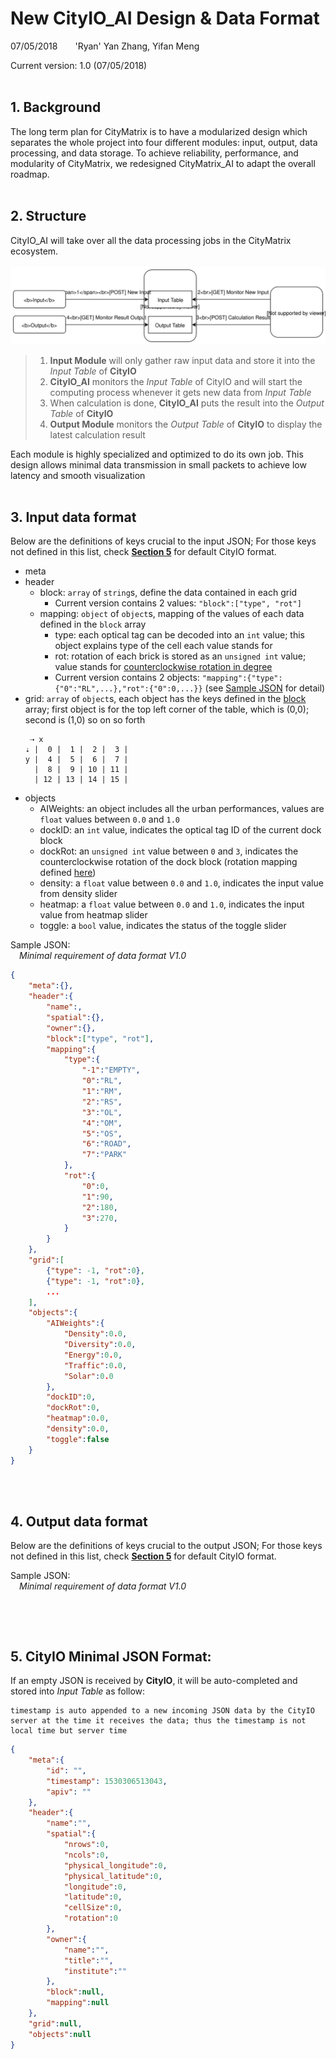 # New CityIO_AI Design & Data Format
07/05/2018&emsp;&emsp;'Ryan' Yan Zhang, Yifan Meng

Current version: 1.0 (07/05/2018)
<br><br>
## 1. Background
 The long term plan for CityMatrix is to have a modularized design which separates the whole project into four different modules: input, output, data processing, and data storage. To achieve reliability, performance, and modularity of CityMatrix, we redesigned CityMatrix_AI to adapt the overall roadmap. 
<br><br>
## 2. Structure
CityIO_AI will take over all the data processing jobs in the CityMatrix ecosystem. <br><br>
![CityMatrix Flowchart](flowchart.svg "CityMatrix Flowchart")
>1. **Input Module** will only gather raw input data and store it into the *Input Table* of **CityIO**<br>
>2. **CityIO_AI** monitors the *Input Table* of CityIO and will start the computing process whenever it gets new data from *Input Table*<br>
>3. When calculation is done, **CityIO_AI** puts the result into the *Output Table* of **CityIO**
>4. **Output Module** monitors the *Output Table* of **CityIO** to display the latest calculation result

Each module is highly specialized and optimized to do its own job. This design allows minimal data transmission in small packets to achieve low latency and smooth visualization
<br><br>
## 3. Input data format
Below are the definitions of keys crucial to the input JSON; For those keys not defined in this list, check [**Section 5**](#5.-CityIO-Minimal-JSON-Format) for default CityIO format. 

+ meta
+ header
    <a id="header_block"></a>
    + block: `array` of `string`s, define the data contained in each grid
        + Current version contains 2 values: `"block":["type", "rot"]`
    + mapping: `object` of `object`s, mapping of the values of each data defined in the `block` array
        + type: each optical tag can be decoded into an `int` value; this object explains type of the cell each value stands for
        <a id="rot_mapping"></a>
        + rot: rotation of each brick is stored as an `unsigned int` value; value stands for <u>counterclockwise rotation in degree</u>
        + Current version contains 2 objects: `"mapping":{"type":{"0":"RL",...},"rot":{"0":0,...}}` (see [Sample JSON](#sample_json_input) for detail)
+ grid: `array` of `object`s, each object has the keys defined in the [block](#header_block) array; first object is for the top left corner of the table, which is (0,0); second is (1,0) so on so forth
    ```
     ⇢ x
    ⇣ |  0 |  1 |  2 |  3 |
    y |  4 |  5 |  6 |  7 |
      |  8 |  9 | 10 | 11 |
      | 12 | 13 | 14 | 15 |
    ```
+ objects
    + AIWeights: an object includes all the urban performances, values are `float` values between `0.0` and `1.0`
    + dockID: an `int` value, indicates the optical tag ID of the current dock block
    + dockRot: an `unsigned int` value between `0` and `3`, indicates the counterclockwise rotation of the dock block (rotation mapping defined [here](#rot_mapping))
    + density: a `float` value between `0.0` and `1.0`, indicates the input value from density slider
    + heatmap: a `float` value between `0.0` and `1.0`, indicates the input value from heatmap slider
    + toggle: a `bool` value, indicates the status of the toggle slider

<a id="sample_json_input"></a>
Sample JSON:
<br>
&emsp;*Minimal requirement of data format V1.0*
```json
{
    "meta":{},
    "header":{
        "name":,
        "spatial":{},
        "owner":{},
        "block":["type", "rot"],
        "mapping":{
            "type":{
                "-1":"EMPTY",
                "0":"RL",
                "1":"RM",
                "2":"RS",
                "3":"OL",
                "4":"OM",
                "5":"OS",
                "6":"ROAD",
                "7":"PARK"
            },
            "rot":{
                "0":0,
                "1":90,
                "2":180,
                "3":270,
            }
        }
    },
    "grid":[
        {"type": -1, "rot":0},
        {"type": -1, "rot":0},
        ...
    ],
    "objects":{
        "AIWeights":{
            "Density":0.0,
            "Diversity":0.0,
            "Energy":0.0,
            "Traffic":0.0,
            "Solar":0.0
        },
        "dockID":0,
        "dockRot":0,
        "heatmap":0.0,
        "density":0.0,
        "toggle":false
    }
}
```
<br><br>
## 4. Output data format
Below are the definitions of keys crucial to the output JSON; For those keys not defined in this list, check [**Section 5**](#5.-CityIO-Minimal-JSON-Format) for default CityIO format. 

<a id="sample_json_output"></a>
Sample JSON:
<br>
&emsp;*Minimal requirement of data format V1.0*
```json

```
<br><br>
## 5. CityIO Minimal JSON Format:
If an empty JSON is received by **CityIO**, it will be auto-completed and stored into *Input Table* as follow: 

    timestamp is auto appended to a new incoming JSON data by the CityIO server at the time it receives the data; thus the timestamp is not local time but server time
``` json
{
    "meta":{
        "id": "",
        "timestamp": 1530306513043,
        "apiv": ""
    },
    "header":{
        "name":"",
        "spatial":{
            "nrows":0,
            "ncols":0,
            "physical_longitude":0,
            "physical_latitude":0,
            "longitude":0,
            "latitude":0,
            "cellSize":0,
            "rotation":0
        },
        "owner":{
            "name":"",
            "title":"",
            "institute":""
        },
        "block":null,
        "mapping":null
    },
    "grid":null,
    "objects":null
}
```
